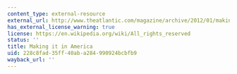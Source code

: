 ```yaml
---
content_type: external-resource
external_url: http://www.theatlantic.com/magazine/archive/2012/01/making-it-in-america/308844/
has_external_license_warning: true
license: https://en.wikipedia.org/wiki/All_rights_reserved
status: ''
title: Making it in America
uid: 228c8fad-35ff-40ab-a284-990924bcbfb9
wayback_url: ''
---
```

